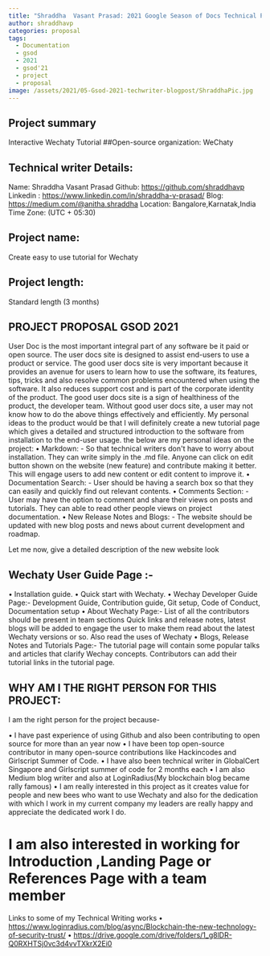 ```yaml
---
title: "Shraddha  Vasant Prasad: 2021 Google Season of Docs Technical Proposal"
author: shraddhavp
categories: proposal
tags:
  - Documentation
  - gsod
  - 2021
  - gsod'21
  - project
  - proposal
image: /assets/2021/05-Gsod-2021-techwriter-blogpost/ShraddhaPic.jpg
---
```


## Project summary
Interactive Wechaty Tutorial
##Open-source organization:
WeChaty
## Technical writer Details:

Name: Shraddha Vasant Prasad
Github: https://github.com/shraddhavp
Linkedin : https://www.linkedin.com/in/shraddha-v-prasad/
Blog: https://medium.com/@anitha.shraddha
Location: Bangalore,Karnatak,India
Time Zone: (UTC + 05:30)

## Project name:
Create easy to use tutorial for Wechaty
## Project length:
Standard length (3 months)

## PROJECT PROPOSAL GSOD 2021
User Doc is the most important integral part of any software be it paid or open source. The user docs site is designed to assist end-users to use a product or service. The good user docs site is very important because it provides an avenue for users to learn how to use the software, its features, tips, tricks and also resolve common problems encountered when using the software. It also reduces support cost and is part of the corporate identity of the product. The good user docs site is a sign of healthiness of the product, the developer team. Without good user docs site, a user may not know how to do the above things effectively and efficiently.
My personal ideas to the product would be that I will definitely create a new tutorial page which gives a detailed and structured introduction to the software from installation to the end-user usage.
the below are my personal ideas on the project:
• Markdown: - So that technical writers don't have to worry about installation. They can write simply in the .md file. Anyone can click on edit button shown on the website (new feature) and contribute making it better. This will engage users to add new content or edit content to improve it.
• Documentation Search: - User should be having a search box so that they can easily and quickly find out relevant contents.
• Comments Section: - User may have the option to comment and share their views on posts and tutorials. They can able to read other people views on project documentation.
• New Release Notes and Blogs: - The website should be updated with new blog posts and news about current development and roadmap.

Let me now, give a detailed description of the new website look

##  Wechaty User Guide Page :-
• Installation guide.
• Quick start with Wechaty.
• Wechay Developer Guide Page:-
Development Guide, Contribution guide, Git setup, Code of Conduct, Documentation setup
• About Wechaty Page:-
List of all the contributors should be present in team sections Quick links and release notes, latest blogs will be added to engage the user to make them read about the latest Wechaty versions or so. Also read the uses of Wechaty
• Blogs, Release Notes and Tutorials Page:-
The tutorial page will contain some popular talks and articles that clarify Wechay concepts. Contributors can add their tutorial links in the tutorial page.

##  WHY AM I THE RIGHT PERSON FOR THIS PROJECT:

I am the right person for the project because-

• I have past experience of using Github and also been contributing to open source for more than an year now
• I have been top open-source contributor in many open-source contributions like Hackincodes and Girlscript Summer of Code.
• I have also been technical writer in GlobalCert Singapore and Girlscript summer of code for 2 months each
• I am also Medium blog writer and also at LoginRadius(My blockchain blog became rally famous)
• I am really interested in this project as it creates value for people and new bees who want to use Wechaty and also for the dedication with which I work in my current company my leaders are really happy and appreciate the dedicated work I do.

# I am also interested in working for Introduction ,Landing Page or References Page with a team member

Links to some of my Technical Writing works
• https://www.loginradius.com/blog/async/Blockchain-the-new-technology-of-security-trust/
• https://drive.google.com/drive/folders/1_g8lDR-Q0RXHTSj0vc3d4vvTXkrX2Ei0
